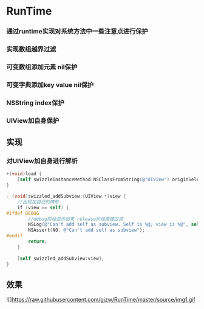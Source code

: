 # RunTime
### 通过runtime实现对系统方法中一些注意点进行保护
### 实现数组越界过滤
### 可变数组添加元素 nil保护
### 可变字典添加key value nil保护
### NSString index保护
### UIView加自身保护
## 实现
### 对UIView加自身进行解析
```Objective-C
+(void)load {
    [self swizzleInstanceMethod:NSClassFromString(@"UIView") originSelector:@selector(addSubview:) otherSelector:@selector(swizzled_addSubview:)];
}

- (void)swizzled_addSubview:(UIView *)view {
    //出现加自己的情形
    if (view == self) {
#ifdef DEBUG
        //debug阶段显示出来 release阶段直接过滤
        NSLog(@"Can't add self as subview. Self is %@, view is %@", self, view);
        NSAssert(NO, @"Can't add self as subview");
#endif
        return;
    }
    
    [self swizzled_addSubview:view];
}
```
## 效果
![]https://raw.githubusercontent.com/gjzw/RunTime/master/source/img1.gif
